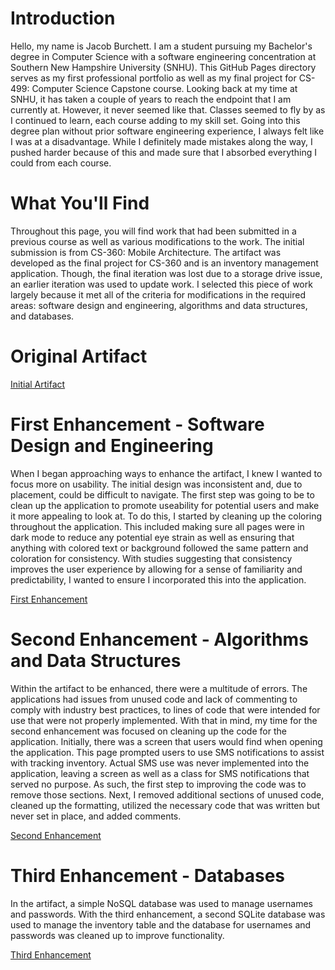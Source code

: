 # Introduction 
Hello, my name is Jacob Burchett. I am a student pursuing my Bachelor's degree in Computer Science with a software engineering concentration at Southern New Hampshire University (SNHU). This GitHub Pages directory serves as my first professional portfolio as well as my final project for CS-499: Computer Science Capstone course. Looking back at my time at SNHU, it has taken a couple of years to reach the endpoint that I am currently at. However, it never seemed like that. Classes seemed to fly by as I continued to learn, each course adding to my skill set. Going into this degree plan without prior software engineering experience, I always felt like I was at a disadvantage. While I definitely made mistakes along the way, I pushed harder because of this and made sure that I absorbed everything I could from each course. 

# What You'll Find
Throughout this page, you will find work that had been submitted in a previous course as well as various modifications to the work. The initial submission is from CS-360: Mobile Architecture. The artifact was developed as the final project for CS-360 and is an inventory management application. Though, the final iteration was lost due to a storage drive issue, an earlier iteration was used to update work. I selected this piece of work largely because it met all of the criteria for modifications in the required areas: software design and engineering, algorithms and data structures, and databases.

# Original Artifact
<a href="https://github.com/jacobbur/jacobbur.github.io/blob/main/ProjectTwo.zip">Initial Artifact</a>

# First Enhancement - Software Design and Engineering
When I began approaching ways to enhance the artifact, I knew I wanted to focus more on usability. The initial design was inconsistent and, due to placement, could be difficult to navigate. The first step was going to be to clean up the application to promote useability for potential users and make it more appealing to look at. To do this, I started by cleaning up the coloring throughout the application. This included making sure all pages were in dark mode to reduce any potential eye strain as well as ensuring that anything with colored text or background followed the same pattern and coloration for consistency. With studies suggesting that consistency improves the user experience by allowing for a sense of familiarity and predictability, I wanted to ensure I incorporated this into the application.

<a href="https://github.com/jacobbur/jacobbur.github.io/blob/main/Inventory%20Management%20First%20Enhancement.zip">First Enhancement</a>

# Second Enhancement - Algorithms and Data Structures
Within the artifact to be enhanced, there were a multitude of errors. The applications had issues from unused code and lack of commenting to comply with industry best practices, to lines of code that were intended for use that were not properly implemented. With that in mind, my time for the second enhancement was focused on cleaning up the code for the application. Initially, there was a screen that users would find when opening the application. This page prompted users to use SMS notifications to assist with tracking inventory. Actual SMS use was never implemented into the application, leaving a screen as well as a class for SMS notifications that served no purpose. As such, the first step to improving the code was to remove those sections. Next, I removed additional sections of unused code, cleaned up the formatting, utilized the necessary code that was written but never set in place, and added comments. 

<a href="https://github.com/jacobbur/jacobbur.github.io/blob/main/Inventory%20Management%20Second%20Enhancement.zip">Second Enhancement</a>

# Third Enhancement - Databases
In the artifact, a simple NoSQL database was used to manage usernames and passwords. With the third enhancement, a second SQLite database was used to manage the inventory table and the database for usernames and passwords was cleaned up to improve functionality. 

<a href="https://github.com/jacobbur/jacobbur.github.io/blob/main/Inventory%20Management%20Third%20Enhancement.zip">Third Enhancement</a>

